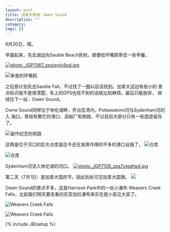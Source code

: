 ```yaml
---
layout: post
title: 加拿大旅游：Owen Sound
description: ""
category:
tags: []
---
```


6月30日，晴。

早晨起来，先去湖边向Sauble Beach告别，顺便给环嘴鸥带去一些早餐。

<a
href="http://s46.photobucket.com/user/bird_frank/media/_IGP7067_zpsimyly9xd.jpg.html"
target="_blank"><img
src="http://i46.photobucket.com/albums/f136/bird_frank/_IGP7067_zpsimyly9xd.jpg"
border="0" alt=" photo _IGP7067_zpsimyly9xd.jpg"/></a>

![争食的环嘴鸥](http://i46.photobucket.com/albums/f136/bird_frank/_IGP7082_zpsndvguvrh.jpg)

之后原计划先去Sauble Fall，不过找了一圈以后没找到。加拿大这边有些小的
景点标识就不是很清楚，车上的GPS也找不到的话就比较麻烦。最后只能放弃，
继续往下一站：Owen Sound。

Owne Sound同样位于休伦湖畔，乔治亚湾内，Pottawatomi河与Sydenham河的入
海口。曾经有繁忙的港口、造船厂和铁路，不过目前大部分只有一些遗迹留存了。

![留作纪念的铁路](http://i46.photobucket.com/albums/f136/bird_frank/_IGP7114_zpsxw716gs0.jpg)

这两座位于河口的巨大仓库是迄今还在发挥作用的不多的港口设施了。
![仓库](http://i46.photobucket.com/albums/f136/bird_frank/_IGP7127_zpsh2kxkxcu.jpg)

![仓库](http://i46.photobucket.com/albums/f136/bird_frank/_IGP7123_zpsilxcdzoo.jpg)

Sydenham河流入休伦湖的河口。
<a
href="http://s46.photobucket.com/user/bird_frank/media/_IGP7128_zps7xtggfwd.jpg.html"
target="_blank"><img
src="http://i46.photobucket.com/albums/f136/bird_frank/_IGP7128_zps7xtggfwd.jpg"
border="0" alt=" photo _IGP7128_zps7xtggfwd.jpg"/></a>

第二天（7月1日）是加拿大国庆节，因此到处可见加拿大国旗。
![](http://i46.photobucket.com/albums/f136/bird_frank/_IGP7125_zpsp9z1zynw.jpg)

Owen Sound的景点不多，这是Harrison Park中的一处小瀑布 Weavers Creek
Falls，比起我们明天要去看的尼亚加拉瀑布来实在是小巫见大巫了。

![Weavers Creek Falls](http://i46.photobucket.com/albums/f136/bird_frank/_IGP7143_zpsooox7twr.jpg)

![Weavers Creek Falls](http://i46.photobucket.com/albums/f136/bird_frank/_IGP7148_zpsgxc9nsyi.jpg)


{% include JB/setup %}
